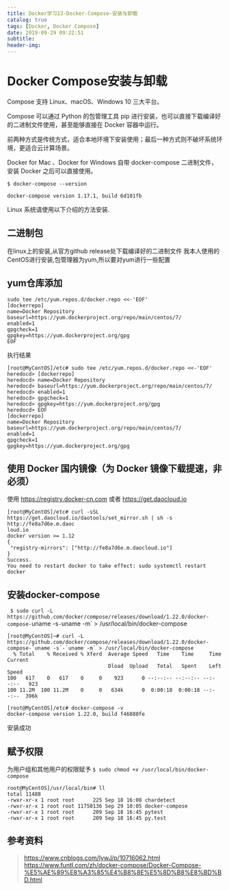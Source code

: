 ```yaml
---
title: Docker学习13-Docker-Compose-安装与卸载
catalog: true
tags: [Docker, Docker Compose]
date: 2019-09-29 09:22:51
subtitle:
header-img:
---
```

# Docker Compose安装与卸载
Compose 支持 Linux、macOS、Windows 10 三大平台。

Compose 可以通过 Python 的包管理工具 pip 进行安装，也可以直接下载编译好的二进制文件使用，甚至能够直接在 Docker 容器中运行。

前两种方式是传统方式，适合本地环境下安装使用；最后一种方式则不破坏系统环境，更适合云计算场景。

Docker for Mac 、Docker for Windows 自带 docker-compose 二进制文件，安装 Docker 之后可以直接使用。
~~~
$ docker-compose --version

docker-compose version 1.17.1, build 6d101fb
~~~
Linux 系统请使用以下介绍的方法安装.

## 二进制包
在linux上的安装,从官方github release处下载编译好的二进制文件
我本人使用的CentOS进行安装,包管理器为yum,所以要对yum进行一些配置

## yum仓库添加
~~~
sudo tee /etc/yum.repos.d/docker.repo <<-'EOF'
[dockerrepo]
name=Docker Repository
baseurl=https://yum.dockerproject.org/repo/main/centos/7/
enabled=1
gpgcheck=1
gpgkey=https://yum.dockerproject.org/gpg
EOF
~~~
执行结果
~~~
[root@MyCentOS]/etc# sudo tee /etc/yum.repos.d/docker.repo <<-'EOF'
heredocd> [dockerrepo]
heredocd> name=Docker Repository
heredocd> baseurl=https://yum.dockerproject.org/repo/main/centos/7/
heredocd> enabled=1
heredocd> gpgcheck=1
heredocd> gpgkey=https://yum.dockerproject.org/gpg
heredocd> EOF
[dockerrepo]
name=Docker Repository
baseurl=https://yum.dockerproject.org/repo/main/centos/7/
enabled=1
gpgcheck=1
gpgkey=https://yum.dockerproject.org/gpg
~~~
## 使用 Docker 国内镜像（为 Docker 镜像下载提速，非必须）
使用 https://registry.docker-cn.com
或者  https://get.daocloud.io
~~~
[root@MyCentOS]/etc# curl -sSL https://get.daocloud.io/daotools/set_mirror.sh | sh -s http://fe8a7d6e.m.daoc
loud.io
docker version >= 1.12
{
 "registry-mirrors": ["http://fe8a7d6e.m.daocloud.io"]
}
Success.
You need to restart docker to take effect: sudo systemctl restart docker
~~~

## 安装docker-compose

`
$ sudo curl -L https://github.com/docker/compose/releases/download/1.22.0/docker-compose-`uname -s`-`uname -m` > /usr/local/bin/docker-compose
~~~
[root@MyCentOS]~# curl -L https://github.com/docker/compose/releases/download/1.22.0/docker-compose-`uname -s`-`uname -m` > /usr/local/bin/docker-compose
  % Total    % Received % Xferd  Average Speed   Time    Time     Time  Current
                                 Dload  Upload   Total   Spent    Left  Speed
100   617    0   617    0     0    923      0 --:--:-- --:--:-- --:--:--   923
100 11.2M  100 11.2M    0     0   634k      0  0:00:18  0:00:18 --:--:--  396k

~~~

~~~
[root@MyCentOS]/etc# docker-compose -v
docker-compose version 1.22.0, build f46880fe
~~~
安装成功

## 赋予权限
为用户组和其他用户的权限赋予
`$ sudo chmod +x /usr/local/bin/docker-compose`
~~~
root@MyCentOS]/usr/local/bin# ll
total 11488
-rwxr-xr-x 1 root root      225 Sep 18 16:08 chardetect
-rwxr-xr-x 1 root root 11750136 Sep 29 10:05 docker-compose
-rwxr-xr-x 1 root root      209 Sep 18 16:45 pytest
-rwxr-xr-x 1 root root      209 Sep 18 16:45 py.test
~~~

## 参考资料
> https://www.cnblogs.com/lywJ/p/10716062.html
> https://www.funtl.com/zh/docker-compose/Docker-Compose-%E5%AE%89%E8%A3%85%E4%B8%8E%E5%8D%B8%E8%BD%BD.html

